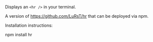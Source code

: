 Displays an `<hr />` in your terminal.

A version of https://github.com/LuRsT/hr that can be deployed via npm.

Installation instructions:

npm install hr